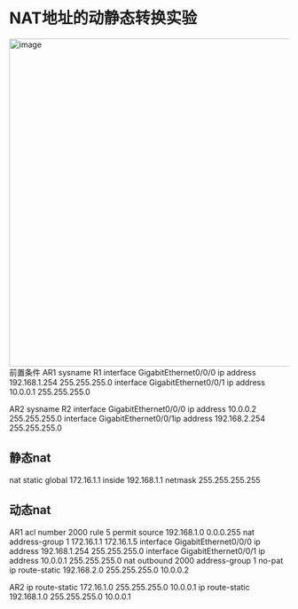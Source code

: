 # NAT地址的动静态转换实验
<img width="1239" height="591" alt="image" src="https://github.com/user-attachments/assets/481fc0e1-aaaa-45a8-9506-84b70465f5e0" />
前置条件 AR1 sysname R1
interface GigabitEthernet0/0/0 ip address 192.168.1.254 255.255.255.0
interface GigabitEthernet0/0/1 ip address 10.0.0.1 255.255.255.0

AR2 sysname R2
interface GigabitEthernet0/0/0 ip address 10.0.0.2 255.255.255.0
interface GigabitEthernet0/0/1ip address 192.168.2.254 255.255.255.0

## 静态nat
nat static global 172.16.1.1 inside 192.168.1.1 netmask 255.255.255.255

## 动态nat
AR1 acl number 2000
rule 5 permit source 192.168.1.0 0.0.0.255
nat address-group 1 172.16.1.1 172.16.1.5
interface GigabitEthernet0/0/0 ip address 192.168.1.254 255.255.255.0
interface GigabitEthernet0/0/1 ip address 10.0.0.1 255.255.255.0
nat outbound 2000 address-group 1 no-pat
ip route-static 192.168.2.0 255.255.255.0 10.0.0.2

AR2
ip route-static 172.16.1.0 255.255.255.0 10.0.0.1
ip route-static 192.168.1.0 255.255.255.0 10.0.0.1

